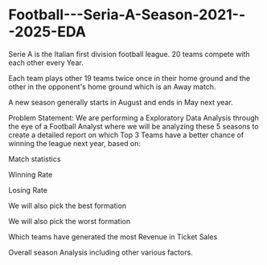 # Football---Seria-A-Season-2021---2025-EDA


Serie A is the Italian first division football league. 20 teams compete with each other every Year.

Each team plays other 19 teams twice once in their home ground and the other in the opponent's home ground which is an Away match.

A new season generally starts in August and ends in May next year.

Problem Statement: We are performing a Exploratory Data Analysis through the eye of a Football Analyst where we will be analyzing these 5 seasons to create a detailed report on which Top 3 Teams have a better chance of winning the league next year, based on:

Match statistics

Winning Rate

Losing Rate

We will also pick the best formation

We will also pick the worst formation

Which teams have generated the most Revenue in Ticket Sales

Overall season Analysis including other various factors.
